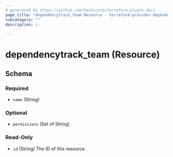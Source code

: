 ```yaml
---
# generated by https://github.com/hashicorp/terraform-plugin-docs
page_title: "dependencytrack_team Resource - terraform-provider-dependency-track"
subcategory: ""
description: |-
  
---
```


# dependencytrack_team (Resource)





<!-- schema generated by tfplugindocs -->
## Schema

### Required

- `name` (String)

### Optional

- `permissions` (Set of String)

### Read-Only

- `id` (String) The ID of this resource.
